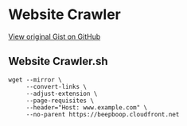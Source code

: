 # Website Crawler

[View original Gist on GitHub](https://gist.github.com/Integralist/51d18f1625cc9cfd524fabd8cb957152)

## Website Crawler.sh

```shell
wget --mirror \
     --convert-links \
     --adjust-extension \
     --page-requisites \
     --header="Host: www.example.com" \
     --no-parent https://beepboop.cloudfront.net
```

